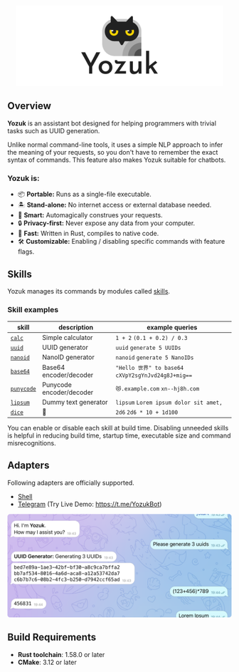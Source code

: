 <div align="center">
<img alt="yozuk" src="images/yozuk.png" height="180" />
</div>

## Overview

**Yozuk** is an assistant bot designed for helping programmers with trivial tasks such as UUID generation.

Unlike normal command-line tools, it uses a simple NLP approach to infer the meaning of your requests, so you don't have to remember the exact syntax of commands. This feature also makes Yozuk suitable for chatbots.

### Yozuk is:

- 📦 **Portable:** Runs as a single-file executable.
- 🏝️ **Stand-alone:** No internet access or external database needed.
- 🤖 **Smart:** Automagically construes your requests.
- 🔒 **Privacy-first:** Never expose any data from your computer.
- 🚀 **Fast:** Written in Rust, compiles to native code.
- 🛠️ **Customizable:** Enabling / disabling specific commands with feature flags.

## Skills

Yozuk manages its commands by modules called [skills](./skills).

### Skill examples

| skill | description | example queries |
| - | - | - |
| [`calc`](./skills/calc) | Simple calculator | `1 + 2` `(0.1 + 0.2) / 0.3` |
| [`uuid`](./skills/uuid) | UUID generator | `uuid` `generate 5 UUIDs` |
| [`nanoid`](./skills/nanoid) | NanoID generator | `nanoid` `generate 5 NanoIDs` |
| [`base64`](./skills/base64) | Base64 encoder/decoder | `"Hello 世界" to base64` `cXVpY2sgYnJvd24g8J+mig==` |
| [`punycode`](./skills/punycode) | Punycode encoder/decoder | `😻.example.com` `xn--hj8h.com` |
| [`lipsum`](./skills/lipsum) | Dummy text generator | `lipsum` `Lorem ipsum dolor sit amet,` |
| [`dice`](./skills/dice) | 🎲 | `2d6` `2d6 * 10 + 1d100` |

You can enable or disable each skill at build time. Disabling unneeded skills is helpful in reducing build time, startup time, executable size and command misrecognitions.

## Adapters

Following adapters are officially supported.

- [Shell](./adapters/shell)
- [Telegram](./adapters/telegram) (Try Live Demo: https://t.me/YozukBot)

<div align="center">
<img alt="Telegram screenshot" src="images/chat.png" />
</div>

## Build Requirements

- **Rust toolchain**: 1.58.0 or later
- **CMake**: 3.12 or later
